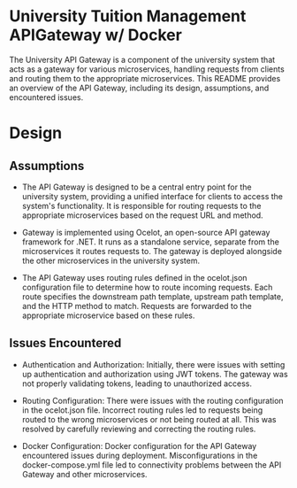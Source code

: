 # University Tuition Management APIGateway w/ Docker
  The University API Gateway is a component of the university system that acts as a gateway for various microservices, handling requests from clients and routing them to the appropriate microservices. This README provides an overview of the API Gateway, including its design, assumptions, and encountered issues.

# Design
## Assumptions
- The API Gateway is designed to be a central entry point for the university system, providing a unified interface for clients to access the system's functionality. It is responsible for routing requests to the appropriate microservices based on the request URL and method.

- Gateway is implemented using Ocelot, an open-source API gateway framework for .NET. It runs as a standalone service, separate from the microservices it routes requests to. The gateway is deployed alongside the other microservices in the university system.

- The API Gateway uses routing rules defined in the ocelot.json configuration file to determine how to route incoming requests. Each route specifies the downstream path template, upstream path template, and the HTTP method to match. Requests are forwarded to the appropriate microservice based on these rules.


## Issues Encountered
- Authentication and Authorization: Initially, there were issues with setting up authentication and authorization using JWT tokens. The gateway was not properly validating tokens, leading to unauthorized access.

- Routing Configuration: There were issues with the routing configuration in the ocelot.json file. Incorrect routing rules led to requests being routed to the wrong microservices or not being routed at all. This was resolved by carefully reviewing and correcting the routing rules.

- Docker Configuration: Docker configuration for the API Gateway encountered issues during deployment. Misconfigurations in the docker-compose.yml file led to connectivity problems between the API Gateway and other microservices.

<!-- ## Video
Youtube:


<a href="https://youtu.be/PXFdO77KNPA"><img src="https://img.youtube.com/vi/PXFdO77KNPA/0.jpg" alt="vid" border="0" width="355" height="200" /></a>


Drive:


<a href="https://drive.google.com/file/d/1uzy0w8jMStGZ-3xjisXb59fOfpzfheio/view?usp=sharing"><img src="https://i.ibb.co/82jQpBK/vid.png" alt="vid" border="0" width="355" height="200" /></a> -->



